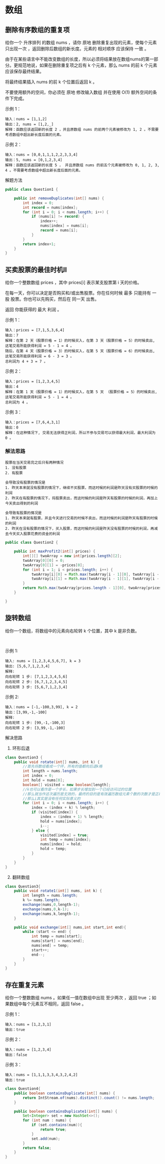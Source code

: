 # 数组

## 删除有序数组的重复项

给你一个 升序排列 的数组 nums ，请你 原地 删除重复出现的元素，使每个元素 只出现一次 ，返回删除后数组的新长度。元素的 相对顺序 应该保持 一致 。

由于在某些语言中不能改变数组的长度，所以必须将结果放在数组nums的第一部分。更规范地说，如果在删除重复项之后有 k 个元素，那么 nums 的前 k 个元素应该保存最终结果。

将最终结果插入 nums 的前 k 个位置后返回 k 。

不要使用额外的空间，你必须在 原地 修改输入数组 并在使用 O(1) 额外空间的条件下完成。

示例 1：
```
输入：nums = [1,1,2]
输出：2, nums = [1,2,_]
解释：函数应该返回新的长度 2 ，并且原数组 nums 的前两个元素被修改为 1, 2 。不需要考虑数组中超出新长度后面的元素。
```

示例 2：
```
输入：nums = [0,0,1,1,1,2,2,3,3,4]
输出：5, nums = [0,1,2,3,4]
解释：函数应该返回新的长度 5 ， 并且原数组 nums 的前五个元素被修改为 0, 1, 2, 3, 4 。不需要考虑数组中超出新长度后面的元素。
```

解题方法
```java
public class Question1 {

    public int removeDuplicates(int[] nums) {
        int index = 0;
        int record = nums[index];
        for (int i = 0; i < nums.length; i++) {
            if (nums[i] != record) {
                index++;
                nums[index] = nums[i];
                record = nums[i];
            }
        }
        return index+1;
    }
}
```


## 买卖股票的最佳时机II

给你一个整数数组 prices ，其中 prices[i] 表示某支股票第 i 天的价格。

在每一天，你可以决定是否购买和/或出售股票。你在任何时候 最多 只能持有 一股 股票。你也可以先购买，然后在 同一天 出售。

返回 你能获得的 最大 利润 。

示例 1：
```
输入：prices = [7,1,5,3,6,4]
输出：7
解释：在第 2 天（股票价格 = 1）的时候买入，在第 3 天（股票价格 = 5）的时候卖出, 这笔交易所能获得利润 = 5 - 1 = 4 。
随后，在第 4 天（股票价格 = 3）的时候买入，在第 5 天（股票价格 = 6）的时候卖出, 这笔交易所能获得利润 = 6 - 3 = 3 。
总利润为 4 + 3 = 7 。
```

示例 2：
```
输入：prices = [1,2,3,4,5]
输出：4
解释：在第 1 天（股票价格 = 1）的时候买入，在第 5 天 （股票价格 = 5）的时候卖出, 这笔交易所能获得利润 = 5 - 1 = 4 。
总利润为 4 。
```
示例 3：
```
输入：prices = [7,6,4,3,1]
输出：0
解释：在这种情况下, 交易无法获得正利润，所以不参与交易可以获得最大利润，最大利润为 0 。
```


### 解法思路

```
股票在当天交易完之后只有两种情况
1. 没有股票
2. 有股票

会导致没有股票的情况是
1. 昨天本来就没有股票的情况下，继续不买股票，而这时候的利润是昨天没有买股票的时候的利润
2. 昨天在有股票的情况下，将股票卖出，而这时候的利润是昨天有股票的时候的利润，再加上今天卖出得到的利润

会导致有股票的情况是
1. 昨天本来就有股票，并且今天进行交易的时候不卖出，而这时候的利润是昨天有股票的时候的利润
2. 昨天在没有股票的情况下，买入股票，而这时候的利润是昨天没有股票的时候的利润，再减去今天买入股票花费的资金的利润

```

```java
public class Question2 {

    public int maxProfit2(int[] prices) {
        int[][] twoArray = new int[prices.length][2];
        twoArray[0][0] = 0;
        twoArray[0][1] = -prices[0];
        for (int i = 1; i < prices.length; i++) {
            twoArray[i][0] = Math.max(twoArray[i - 1][0], twoArray[i - 1][1] + prices[i]);
            twoArray[i][1] = Math.max(twoArray[i - 1][1], twoArray[i - 1][0] - prices[i]);
        }
        return Math.max(twoArray[prices.length - 1][0], twoArray[prices.length - 1][1]);
    }

}
```


## 旋转数组
给你一个数组，将数组中的元素向右轮转 k 个位置，其中 k 是非负数。

 

示例 1:
```
输入: nums = [1,2,3,4,5,6,7], k = 3
输出: [5,6,7,1,2,3,4]
解释:
向右轮转 1 步: [7,1,2,3,4,5,6]
向右轮转 2 步: [6,7,1,2,3,4,5]
向右轮转 3 步: [5,6,7,1,2,3,4]
```

示例 2:
```
输入：nums = [-1,-100,3,99], k = 2
输出：[3,99,-1,-100]
解释:
向右轮转 1 步: [99,-1,-100,3]
向右轮转 2 步: [3,99,-1,-100]
```

解决思路
1. 环形后退
```java
class Question3 {
    public void rotate(int[] nums, int k) {
        //首先将数组看成一个环，所有的值都向后退k格
        int length = nums.length;
        int index = 0;
        int hold = nums[0];
        boolean[] visited = new boolean[length];
        //k也可以看作是一个步长，如果步长增加到一个已经访问过的位置
        //那么就当作这次遍历是无效的，最终的目的是有效遍历数组元素个数的次数才是正确的
        //那么i其实是没有任何实际意义的
        for (int i = 0; i < nums.length; i++) {
            index = (index + k) % length;
            if (visited[index]) {
                index = (index + 1) % length;
                hold = nums[index];
                i--;
            } else {
                visited[index] = true;
                int temp = nums[index];
                nums[index] = hold;
                hold = temp;
            }
        }
    }
}
```

2. 翻转数组
```java
class Question3{
    public void rotate1(int[] nums, int k) {
        int length = nums.length;
        k %= nums.length;
        exchange(nums,0,length-1);
        exchange(nums,0,k-1);
        exchange(nums,k,length-1);
    }

    public void exchange(int[] nums,int start,int end){
        while (start <= end) {
            int temp = nums[start];
            nums[start] = nums[end];
            nums[end] = temp;
            start++;
            end--;
        }
    }
}
```


## 存在重复元素
给你一个整数数组 nums 。如果任一值在数组中出现 至少两次 ，返回 true ；如果数组中每个元素互不相同，返回 false 。


示例 1：

```
输入：nums = [1,2,3,1]
输出：true
```

示例 2：

```
输入：nums = [1,2,3,4]
输出：false
```

示例 3：

```
输入：nums = [1,1,1,3,3,4,3,2,4,2]
输出：true
```

```java
class Question4{
    public boolean containsDuplicate(int[] nums) {
        return IntStream.of(nums).distinct().count() != nums.length;
    }

    public boolean containsDuplicate1(int[] nums) {
        Set<Integer> set = new HashSet<>();
        for (int num : nums) {
            if (set.contains(num)){
                return true;
            }
            set.add(num);
        }
        return false;
    }
}
```